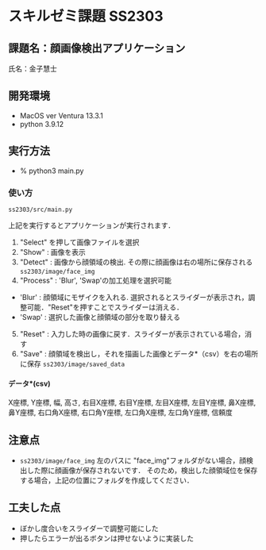 # スキルゼミ課題 SS2303

## 課題名：顔画像検出アプリケーション

氏名：金子慧士

## 開発環境

- MacOS ver Ventura 13.3.1
- python 3.9.12

## 実行方法

- % python3 main.py


### 使い方

    ss2303/src/main.py

上記を実行するとアプリケーションが実行されます．
1. "Select" を押して画像ファイルを選択
2. "Show" : 画像を表示
3. "Detect" : 画像から顔領域の検出. その際に顔画像は右の場所に保存される
`ss2303/image/face_img`
4. "Process" : 'Blur', 'Swap'の加工処理を選択可能
- 'Blur' : 顔領域にモザイクを入れる. 選択されるとスライダーが表示され，調整可能．"Reset"を押すことでスライダーは消える．
- 'Swap' : 選択した画像と顔領域の部分を取り替える
5. "Reset" : 入力した時の画像に戻す．スライダーが表示されている場合，消す
6. "Save" : 顔領域を検出し，それを描画した画像とデータ*（csv）を右の場所に保存
    `ss2303/image/saved_data`

#### データ*(csv)
X座標, Y座標, 幅, 高さ, 右目X座標, 右目Y座標, 左目X座標,
左目Y座標, 鼻X座標, 鼻Y座標, 右口角X座標, 右口角Y座標,
左口角X座標, 左口角Y座標, 信頼度

## 注意点
- ```ss2303/image/face_img```
左のパスに "face_img"フォルダがない場合，顔検出した際に顔画像が保存されないです．
そのため，検出した顔領域位を保存する場合，上記の位置にフォルダを作成してください．

## 工夫した点
- ぼかし度合いをスライダーで調整可能にした
- 押したらエラーが出るボタンは押せないように実装した



